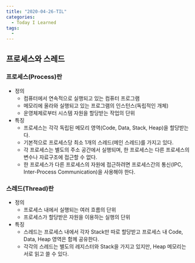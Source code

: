 ```yaml
---
title: "2020-04-26-TIL"
categories:
  - Today I Learned
tags:
  - 
---
```


프로세스와 스레드
---

### 프로세스(Process)란
  - 정의
    - 컴퓨터에서 연속적으로 실행되고 있는 컴퓨터 프로그램
    - 메모리에 올라와 실행되고 있는 프로그램의 인스턴스(독립적인 개체)
    - 운영체제로부터 시스템 자원을 할당받는 작업의 단위
  - 특징
    - 프로세스는 각각 독립된 메모리 영역(Code, Data, Stack, Heap)을 할당받는다.
    - 기본적으로 프로세스당 최소 1개의 스레드(메인 스레드)를 가지고 있다.
    - 각 프로세스는 별도의 주소 공간에서 실행되며, 한 프로세스는 다른 프로세스의 변수나 자료구조에 접근할 수 없다.
    - 한 프로세스가 다른 프로세스의 자원에 접근하려면 프로세스간의 통신(IPC, Inter-Process Communication)을 사용해야 한다.

### 스레드(Thread)란
  - 정의
    - 프로세스 내에서 실행되는 여러 흐름의 단위
    - 프로세스가 할당받은 자원을 이용하는 실행의 단위
  - 특징
    - 스레드는 프로세스 내에서 각자 Stack만 따로 할당받고 프로세스 내 Code, Data, Heap 영역은 함께 공유한다.
    - 각각의 스레드는 별도의 레지스터와 Stack을 가지고 있지만, Heap 메모리는 서로 읽고 쓸 수 있다.
    

